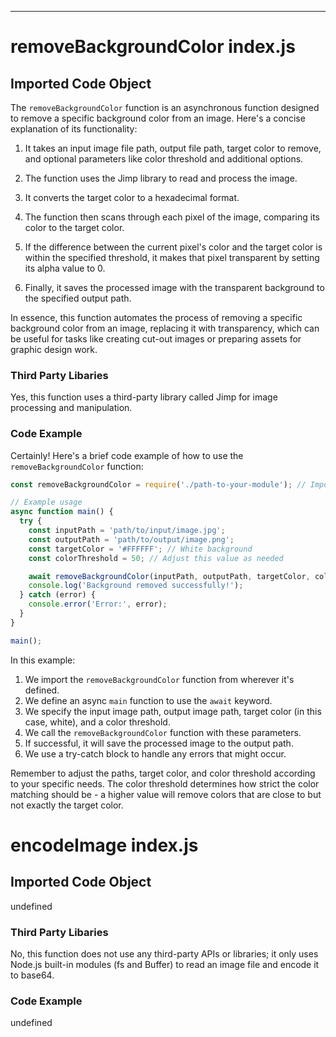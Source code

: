 

  

  

  

  

  

  

  

  

  

  

  

  
---
# removeBackgroundColor index.js
## Imported Code Object
The `removeBackgroundColor` function is an asynchronous function designed to remove a specific background color from an image. Here's a concise explanation of its functionality:

1. It takes an input image file path, output file path, target color to remove, and optional parameters like color threshold and additional options.

2. The function uses the Jimp library to read and process the image.

3. It converts the target color to a hexadecimal format.

4. The function then scans through each pixel of the image, comparing its color to the target color.

5. If the difference between the current pixel's color and the target color is within the specified threshold, it makes that pixel transparent by setting its alpha value to 0.

6. Finally, it saves the processed image with the transparent background to the specified output path.

In essence, this function automates the process of removing a specific background color from an image, replacing it with transparency, which can be useful for tasks like creating cut-out images or preparing assets for graphic design work.

### Third Party Libaries

Yes, this function uses a third-party library called Jimp for image processing and manipulation.

### Code Example

Certainly! Here's a brief code example of how to use the `removeBackgroundColor` function:

```javascript
const removeBackgroundColor = require('./path-to-your-module'); // Import the function

// Example usage
async function main() {
  try {
    const inputPath = 'path/to/input/image.jpg';
    const outputPath = 'path/to/output/image.png';
    const targetColor = '#FFFFFF'; // White background
    const colorThreshold = 50; // Adjust this value as needed

    await removeBackgroundColor(inputPath, outputPath, targetColor, colorThreshold);
    console.log('Background removed successfully!');
  } catch (error) {
    console.error('Error:', error);
  }
}

main();
```

In this example:

1. We import the `removeBackgroundColor` function from wherever it's defined.
2. We define an async `main` function to use the `await` keyword.
3. We specify the input image path, output image path, target color (in this case, white), and a color threshold.
4. We call the `removeBackgroundColor` function with these parameters.
5. If successful, it will save the processed image to the output path.
6. We use a try-catch block to handle any errors that might occur.

Remember to adjust the paths, target color, and color threshold according to your specific needs. The color threshold determines how strict the color matching should be - a higher value will remove colors that are close to but not exactly the target color.

# encodeImage index.js
## Imported Code Object
undefined

### Third Party Libaries

No, this function does not use any third-party APIs or libraries; it only uses Node.js built-in modules (fs and Buffer) to read an image file and encode it to base64.

### Code Example

undefined


  

  

  

  

  

  

  